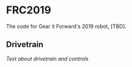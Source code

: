 # FRC2019
The code for Gear it Forward's 2019 robot, [TBD].
## Drivetrain
*Text about drivetrain and controls*
